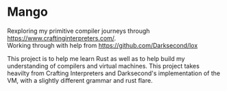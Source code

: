 # Mango
Rexploring my primitive compiler journeys through https://www.craftinginterpreters.com/. <br>
Working through with help from https://github.com/Darksecond/lox <br>

This project is to help me learn Rust as well as to help build my understanding of compilers and virtual machines.
This project takes heavilty from Crafting Interpreters and Darksecond's implementation of the VM, with a slightly different grammar and rust flare.
